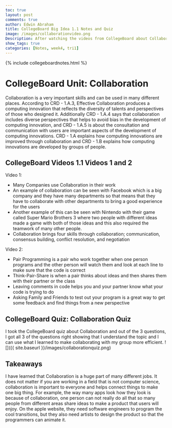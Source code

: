 ```yaml
---
toc: true
layout: post
comments: true
author: Edwin Abraham
title: CollegeBoard Big Idea 1.1 Notes and Quiz
image: /images/collaborationvideo.png
Description: After watching the videos from CollegeBoard about Collaboration, here are some notes and my quiz results.
show_tags: true
categories: [Notes, week4, tri1]
---
```

{% include collegeboardnotes.html %}

# CollegeBoard Unit: Collaboration
Collaboration is a very important skills and can be used in many different places. According to CRD - 1.A.3, Effective Collaboration produces a computing innovation that reflects the diversity of talents and perspectives of those who designed it. Additionally CRD - 1.A.4 says that collaboration includes diverse perspectives that helps to avoid bias in the development of computing innovation, and CRD - 1.A.5 is about the consultation and communication with users are important aspects of the development of computing innovations. CRD - 1.A explains how computing innovations are improved through collaboration and CRD - 1.B explains how computing innovations are developed by groups of people.

## CollegeBoard Videos 1.1 Videos 1 and 2

Video 1:
- Many Companies use Collaboration in their work
- An example of collaboration can be seen with Facebook which is a big company and they have many departments so that means that they have to collaborate with other departments to bring a good experience for the users
- Another example of this can be seen with Nintendo with their game called Super Mario Brothers 3 where two people with different ideas made a game with both of those ideas and this also required the teamwork of many other people.
- Collaboration brings four skills through collaboration; communication, consensus building, conflict resolution, and negotiation

Video 2:
- Pair Programming is a pair who work together when one person programs and the other person will watch them and look at each line to make sure that the code is correct
- Think-Pair-Share is when a pair thinks about ideas and then shares them with their partner or the class
- Leaving comments in code helps you and your partner know what your code is trying to do
- Asking Family and Friends to test out your program is a great way to get some feedback and find things from a new perspective

## CollegeBoard Quiz: Collaboration Quiz
I took the CollegeBoard quiz about Collaboration and out of the 3 questions, I got all 3 of the questions right showing that I understand the topic and I can use what I learned to make collaborating with my group more efficient.
![]({{ site.baseurl }}/images/collaborationquiz.png)

## Takeaways
I have learned that Collaboration is a huge part of many different jobs. It does not matter if you are working in a field that is not computer science, collaboration is important to everyone and helps connect things to make one big thing. For example, the way many apps look how they look is because of collaboration, one person can not really do all that so many people from different areas share ideas to make a product that users will enjoy. On the apple website, they need software engineers to program the cool transitions, but they also need artists to design the product so that the programmers can animate it.
